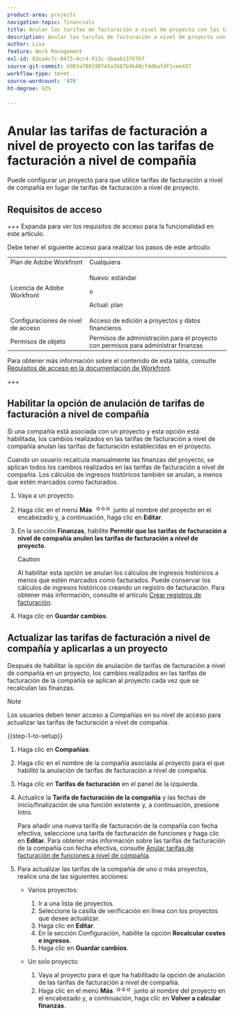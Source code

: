 ```yaml
---
product-area: projects
navigation-topic: financials
title: Anular las tarifas de facturación a nivel de proyecto con las tarifas de facturación a nivel de compañía
description: Anular las tarifas de facturación a nivel de proyecto con las tarifas de facturación a nivel de compañía
author: Lisa
feature: Work Management
exl-id: 02ea4c7c-0473-4cc4-913c-3baa613767b7
source-git-commit: b983a780198743a2b87b4b48cf4d6afdf1cee437
workflow-type: tm+mt
source-wordcount: '476'
ht-degree: 92%

---
```


# Anular las tarifas de facturación a nivel de proyecto con las tarifas de facturación a nivel de compañía

<!--
<p data-mc-conditions="QuicksilverOrClassic.Draft mode">(NOTE: THIS IS LINKED TO THE UI IN THE EDIT PROJECT MODAL)</p>
-->

Puede configurar un proyecto para que utilice tarifas de facturación a nivel de compañía en lugar de tarifas de facturación a nivel de proyecto.

## Requisitos de acceso

+++ Expanda para ver los requisitos de acceso para la funcionalidad en este artículo.

Debe tener el siguiente acceso para realizar los pasos de este artículo:

<table style="table-layout:auto"> 
 <col> 
 <col> 
 <tbody> 
  <tr> 
   <td role="rowheader">Plan de Adobe Workfront</td> 
   <td>Cualquiera</td> 
  </tr> 
  <tr> 
   <td role="rowheader">Licencia de Adobe Workfront</td> 
   <td>
   <p>Nuevo: estándar</p>
   <p>o</p>
   <p>Actual: plan</p></td> 
  </tr> 
  <tr> 
   <td role="rowheader">Configuraciones de nivel de acceso</td> 
   <td>Acceso de edición a proyectos y datos financieros</td> 
  </tr> 
  <tr> 
   <td role="rowheader">Permisos de objeto</td> 
   <td>Permisos de administración para el proyecto con permisos para administrar finanzas</td> 
  </tr> 
 </tbody> 
</table>

Para obtener más información sobre el contenido de esta tabla, consulte [Requisitos de acceso en la documentación de Workfront](/help/quicksilver/administration-and-setup/add-users/access-levels-and-object-permissions/access-level-requirements-in-documentation.md).

+++

## Habilitar la opción de anulación de tarifas de facturación a nivel de compañía

Si una compañía está asociada con un proyecto y esta opción está habilitada, los cambios realizados en las tarifas de facturación a nivel de compañía anulan las tarifas de facturación establecidas en el proyecto.

Cuando un usuario recalcula manualmente las finanzas del proyecto, se aplican todos los cambios realizados en las tarifas de facturación a nivel de compañía. Los cálculos de ingresos históricos también se anulan, a menos que estén marcados como facturados.

1. Vaya a un proyecto. 
1. Haga clic en el menú **Más** ![Menú más](assets/qs-more-icon-on-an-object.png) junto al nombre del proyecto en el encabezado y, a continuación, haga clic en **Editar**.
1. En la sección **Finanzas**, habilite **Permitir que las tarifas de facturación a nivel de compañía anulen las tarifas de facturación a nivel de proyecto**.

   >[!CAUTION]
   >
   >Al habilitar esta opción se anulan los cálculos de ingresos históricos a menos que estén marcados como facturados. Puede conservar los cálculos de ingresos históricos creando un registro de facturación. Para obtener más información, consulte el artículo [Crear registros de facturación](../../../manage-work/projects/project-finances/create-billing-records.md).

1. Haga clic en **Guardar cambios**.

## Actualizar las tarifas de facturación a nivel de compañía y aplicarlas a un proyecto

Después de habilitar la opción de anulación de tarifas de facturación a nivel de compañía en un proyecto, los cambios realizados en las tarifas de facturación de la compañía se aplican al proyecto cada vez que se recalculan las finanzas.

>[!NOTE]
>
>Los usuarios deben tener acceso a Compañías en su nivel de acceso para actualizar las tarifas de facturación a nivel de compañía.

{{step-1-to-setup}}

1. Haga clic en **Compañías**.
1. Haga clic en el nombre de la compañía asociada al proyecto para el que habilitó la anulación de tarifas de facturación a nivel de compañía.
1. Haga clic en **Tarifas de facturación** en el panel de la izquierda.
1. Actualice la **Tarifa de facturación de la compañía** y las fechas de inicio/finalización de una función existente y, a continuación, presione Intro.

   Para añadir una nueva tarifa de facturación de la compañía con fecha efectiva, seleccione una tarifa de facturación de funciones y haga clic en **Editar**. Para obtener más información sobre las tarifas de facturación de la compañía con fecha efectiva, consulte [Anular tarifas de facturación de funciones a nivel de compañía](/help/quicksilver/administration-and-setup/set-up-workfront/organizational-setup/override-job-role-billing-rates-company-level.md).

1. Para actualizar las tarifas de la compañía de uno o más proyectos, realice una de las siguientes acciones:

   * Varios proyectos:

      1. Ir a una lista de proyectos.
      1. Seleccione la casilla de verificación en línea con los proyectos que desee actualizar.
      1. Haga clic en **Editar**.
      1. En la sección Configuración, habilite la opción **Recalcular costes e ingresos**.
      1. Haga clic en **Guardar cambios**.

   * Un solo proyecto:

      1. Vaya al proyecto para el que ha habilitado la opción de anulación de las tarifas de facturación a nivel de compañía.
      1. Haga clic en el menú **Más** ![Menú más](assets/qs-more-icon-on-an-object.png) junto al nombre del proyecto en el encabezado y, a continuación, haga clic en **Volver a calcular finanzas**.
